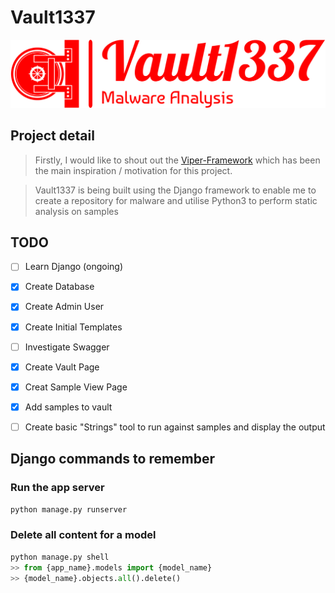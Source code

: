 # Vault1337
![Vault1337 logo](/vault/static/images/logos/png/logo-no-background.png "Vault1337 Logo")
## Project detail
> Firstly, I would like to shout out the [Viper-Framework](https://github.com/viper-framework) which has been the main inspiration /  motivation for this project.

> Vault1337 is being built using the Django framework to enable me to create a repository for malware and utilise Python3 to perform static analysis on samples

## TODO

- [ ] Learn Django (ongoing)
- [x] Create Database
- [x] Create Admin User
- [x] Create Initial Templates
- [ ] Investigate Swagger
- [x] Create Vault Page
- [x] Creat Sample View Page
- [x] Add samples to vault
- [ ] Create basic "Strings" tool to run against samples and display the output


## Django commands to remember

### Run the app server
```python
python manage.py runserver
```

### Delete all content for a model
```python
python manage.py shell
>> from {app_name}.models import {model_name}
>> {model_name}.objects.all().delete()
```


